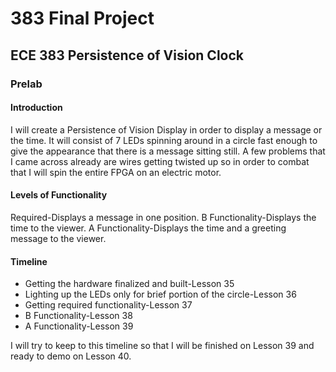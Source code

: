 383 Final Project
====

## ECE 383 Persistence of Vision Clock

### Prelab

#### Introduction
I will create a Persistence of Vision Display in order to display a message or the time. It will consist of 7 LEDs spinning around in a circle fast enough to give the appearance that there is a message sitting still. A few problems that I came across already are wires getting twisted up so in order to combat that I will spin the entire FPGA on an electric motor.

#### Levels of Functionality
Required-Displays a message in one position.
B Functionality-Displays the time to the viewer.
A Functionality-Displays the time and a greeting message to the viewer.

#### Timeline
- Getting the hardware finalized and built-Lesson 35
- Lighting up the LEDs only for brief portion of the circle-Lesson 36
- Getting required functionality-Lesson 37
- B Functionality-Lesson 38
- A Functionality-Lesson 39

I will try to keep to this timeline so that I will be finished on Lesson 39 and ready to demo on Lesson 40.
